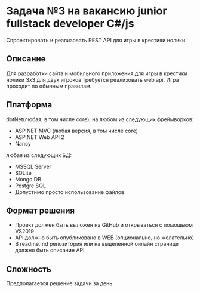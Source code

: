 # Задача №3 на вакансию junior fullstack developer C#/js

Спроектировать и реализовать REST API для игры в крестики нолики

## Описание

Для разработки сайта и мобильного приложения для игры в крестики нолики 3x3 для двух игроков требуется реализовать web api. Игра проходит по обычным правилам.

## Платформа

dotNet(любая, в том числе core), на любом из следующих фреймворков:
* ASP.NET MVC (любая версия, в том числе core) 
* ASP.NET Web API 2
* Nancy 

любая из следующих БД:
* MSSQL Server
* SQLite
* Mongo DB
* Postgre SQL
* Допустимо просто использование файлов

## Формат решения

* Проект должен быть выложен на GitHub и открываться с помощьюм VS2019
* API должно быть опубликовано в WEB (опционально, но желательно)
* В readme.md репозитория или на выделенной онлайн странице должно быть описание API

## Сложность

Предполагается решение задачи за день.